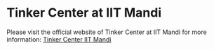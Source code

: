 # Tinker Center at IIT Mandi
Please visit the official website of Tinker Center at IIT Mandi for more information: [Tinker Center IIT Mandi](https://tinkercentre.in/)